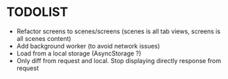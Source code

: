 # TODOLIST

- Refactor screens to scenes/screens (scenes is all tab views, screens is all scenes content)
- Add background worker (to avoid network issues)
- Load from a local storage (AsyncStorage ?)
- Only diff from request and local. Stop displaying directly response from request

